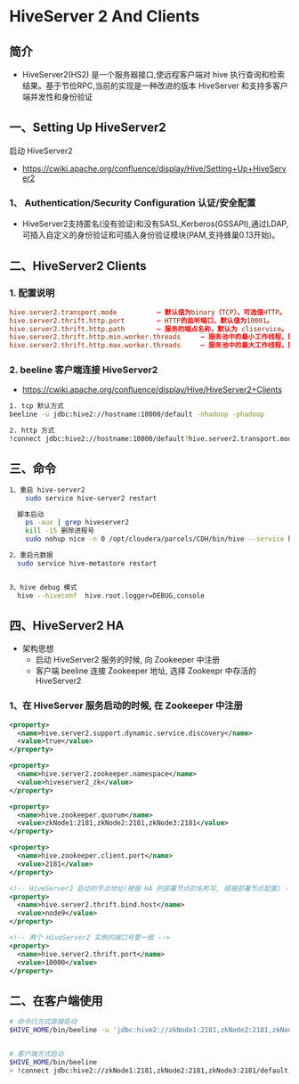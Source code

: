 # HiveServer 2 And Clients

## 简介

- HiveServer2(HS2) 是一个服务器接口,使远程客户端对 hive 执行查询和检索结果。基于节俭RPC,当前的实现是一种改进的版本 HiveServer 和支持多客户端并发性和身份验证

## 一、Setting Up HiveServer2

启动 HiveServer2

- https://cwiki.apache.org/confluence/display/Hive/Setting+Up+HiveServer2

### 1、 Authentication/Security Configuration  认证/安全配置

- HiveServer2支持匿名(没有验证)和没有SASL,Kerberos(GSSAPI),通过LDAP,可插入自定义的身份验证和可插入身份验证模块(PAM,支持蜂巢0.13开始)。



## 二、HiveServer2 Clients

### 1. 配置说明

``` conf
hive.server2.transport.mode          – 默认值为binary（TCP），可选值HTTP。  
hive.server2.thrift.http.port        – HTTP的监听端口，默认值为10001。  
hive.server2.thrift.http.path        – 服务的端点名称，默认为 cliservice。  
hive.server2.thrift.http.min.worker.threads     – 服务池中的最小工作线程，默认为5。  
hive.server2.thrift.http.max.worker.threads     – 服务池中的最大工作线程，默认为500。
```


### 2. beeline 客户端连接 HiveServer2

- https://cwiki.apache.org/confluence/display/Hive/HiveServer2+Clients

``` sh
1. tcp 默认方式
beeline -u jdbc:hive2://hostname:10000/default -nhadoop -phadoop

2. http 方式
!connect jdbc:hive2://hostname:10000/default?hive.server2.transport.mode=http;hive.server2.thrift.http.path=cliservice
```


## 三、命令

``` sh
1、重启 hive-server2
    sudo service hive-server2 restart

  脚本启动
    ps -aux | grep hiveserver2
    kill -15 删除进程号
    sudo nohup nice -n 0 /opt/cloudera/parcels/CDH/bin/hive --service hiveserver2 10000 >> /tmp/hiver-server2.log 2>&1 &

2、重启元数据
  sudo service hive-metastore restart


3、hive debug 模式
  hive --hiveconf  hive.root.logger=DEBUG,console

```


## 四、HiveServer2 HA

- 架构思想
  - 启动 HiveServer2 服务的时候, 向 Zookeeper 中注册
  - 客户端 beeline 连接 Zookeeper 地址, 选择 Zookeepr 中存活的 HiveServer2

### 1、在 HiveServer 服务启动的时候, 在 Zookeeper 中注册

``` xml
<property>
  <name>hive.server2.support.dynamic.service.discovery</name>
  <value>true</value>
</property>

<property>
  <name>hive.server2.zookeeper.namespace</name>
  <value>hiveserver2_zk</value>
</property>

<property>
  <name>hive.zookeeper.quorum</name>
  <value>zkNode1:2181,zkNode2:2181,zkNode3:2181</value>
</property>

<property>
  <name>hive.zookeeper.client.port</name>
  <value>2181</value>
</property>

<!-- HiveServer2 启动的节点地址(根据 HA 的部署节点的名称写, 根据部署节点配置) -->
<property>
  <name>hive.server2.thrift.bind.host</name>
  <value>node9</value>
</property>

<!-- 两个 HiveServer2 实例的端口号要一致 -->
<property>
  <name>hive.server2.thrift.port</name>
  <value>10000</value>
</property>
```


## 二、在客户端使用

``` sh
# 命令行方式直接启动
$HIVE_HOME/bin/beeline -u 'jdbc:hive2://zkNode1:2181,zkNode2:2181,zkNode3:2181/default;serviceDiscoveryMode=zooKeeper;zooKeeperNamespace=hiveserver2_zk' -nhadoop -phadoop


# 客户端方式启动
$HIVE_HOME/bin/beeline
> !connect jdbc:hive2://zkNode1:2181,zkNode2:2181,zkNode3:2181/default;serviceDiscoveryMode=zooKeeper;zooKeeperNamespace=hiveserver2_zk hadoop hadoop
```

